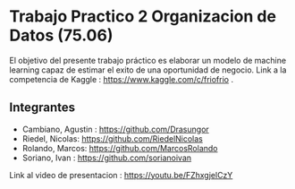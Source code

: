 # Trabajo Practico 2 Organizacion de Datos (75.06)

El objetivo del presente trabajo práctico es elaborar un modelo de machine learning capaz de estimar el exito de una oportunidad de negocio.
Link a la competencia de Kaggle : https://www.kaggle.com/c/friofrio .
## Integrantes 
 - Cambiano, Agustin : https://github.com/Drasungor
 - Riedel, Nicolas: https://github.com/RiedelNicolas
 - Rolando, Marcos: https://github.com/MarcosRolando
 - Soriano, Ivan : https://github.com/sorianoivan


Link al video de presentacion : https://youtu.be/FZhxgjelCzY
